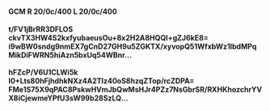 #### GCM R 20/0c/400 L 20/0c/400
**t/FV1jBrRR3DFLOS**<br/>**ckvTX3HW4S2kxfyubaeusOu+8x2H2A8HQQI+gZJ6kE8=**<br/>**i9wBW0sndg9nmEX7gCnD27GH9u5ZGKTX/xyvopQ51WfxbWz1lbdMPqMikDiFWRN5hiAzn5bxUq54WBnr...**<br/><br/>
**hFZcP/V6U1CLWi5k**<br/>**I0+Lts80hFjhdhkNXz4A2Tlz40oS8hzqZTop/rcZDPA=**<br/>**FMe1S75X9qPAC8PskwHVmJbQwMsHJr4PZz7NsGbrSR/RXHKhozchrYVX8iCjewmeYPfU3sW99b28SzLQ...**